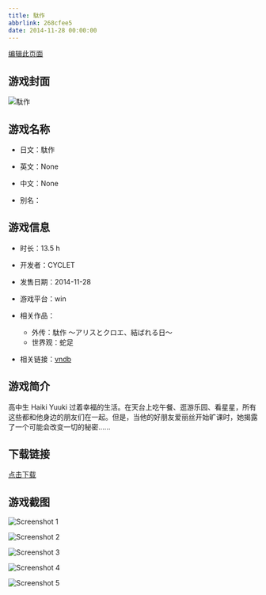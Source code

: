 ```yaml
---
title: 駄作
abbrlink: 268cfee5
date: 2014-11-28 00:00:00
---
```

[编辑此页面](https://github.com/ACG-3/ADV3-source/blob/main/source/_posts/games/%E9%A7%84%E4%BD%9C.md)

## 游戏封面

![駄作](https%3A//pan.timero.xyz/onedrive/img_lib_001/%E9%A7%84%E4%BD%9C_cover.avif)


## 游戏名称

- 日文：駄作
- 英文：None
- 中文：None

- 别名：


## 游戏信息

- 时长：13.5 h
- 开发者：CYCLET
- 发售日期：2014-11-28
- 游戏平台：win
- 相关作品：
   - 外传：駄作 ～アリスとクロエ、結ばれる日～
   - 世界观：蛇足

- 相关链接：[vndb](https://vndb.org/v14922)


## 游戏简介

高中生 Haiki Yuuki 过着幸福的生活。在天台上吃午餐、逛游乐园、看星星，所有这些都和他身边的朋友们在一起。但是，当他的好朋友爱丽丝开始旷课时，她揭露了一个可能会改变一切的秘密......


## 下载链接

[点击下载](https://pan.timero.xyz/onedrive/adv_lib_001/%E9%A7%84%E4%BD%9C)


## 游戏截图


![Screenshot 1](https%3A//pan.timero.xyz/onedrive/img_lib_001/%E9%A7%84%E4%BD%9C_Screenshot_1.avif)

![Screenshot 2](https%3A//pan.timero.xyz/onedrive/img_lib_001/%E9%A7%84%E4%BD%9C_Screenshot_2.avif)

![Screenshot 3](https%3A//pan.timero.xyz/onedrive/img_lib_001/%E9%A7%84%E4%BD%9C_Screenshot_3.avif)

![Screenshot 4](https%3A//pan.timero.xyz/onedrive/img_lib_001/%E9%A7%84%E4%BD%9C_Screenshot_4.avif)

![Screenshot 5](https%3A//pan.timero.xyz/onedrive/img_lib_001/%E9%A7%84%E4%BD%9C_Screenshot_5.avif)

